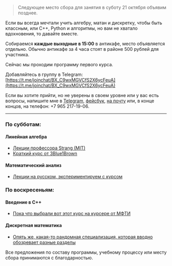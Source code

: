 ---
---
>Следующее место сбора для занятия в суботу 21 октября объявим позднее.

Если вы всегда мечтали учить алгебру, матан и дискретку, чтобы быть классным, или С++, Python и алгоритмы, но вам не хватало вдохновения, то давайте вместе.

Собираемся **каждые выходные в 15:00** в антикафе, место объявляется отдельно. Обычно антикафе за 4 часа стоят в районе 500 рублей для участника.

Сейчас мы проходим программу первого курса.

Добавляйтесь в группу в Telegram:
[https://t.me/joinchat/BX_C9wxMGVCfS2X6ycFeuA](https://t.me/joinchat/BX_C9wxMGVCfS2X6ycFeuA)

Если вы хотите прийти, но не уверены в своем уровне или у вас есть вопросы, напишите мне в [Telegram](https://t.me/llnkor), [фейсбук](http://facebook.com/izomeraza), [на почту](mailto:myznikovam@gmail.com) или, в конце концов, на телефон: +7 965 217-19-06.

_____
### По субботам:

#### Линейная алгебра
- [Лекции профессора Strang (MIT)](https://www.youtube.com/playlist?list=PL49CF3715CB9EF31D) 
- [Краткий курс от 3Blue1Brown](https://www.youtube.com/watch?v=kjBOesZCoqc&list=PLZHQObOWTQDPD3MizzM2xVFitgF8hE_ab)

#### Математический анализ 
- [Лекции на русском, экспериментируем с курсом](https://www.lektorium.tv/course/28662)

### По воскресеньям:

#### Введение в С++
- [Пока что выбрали вот этот курс на курсере от МФТИ](https://www.coursera.org/learn/c-plus-plus-white)

#### Дискретная математика
- [Опять же, какая-то рандомная специализация, которая вводно обозревает разные разделы](https://www.coursera.org/specializations/discrete-mathematics)

Все предложения по составу программы, учебному процессу или месту сбора принимаются с благодарностью.
